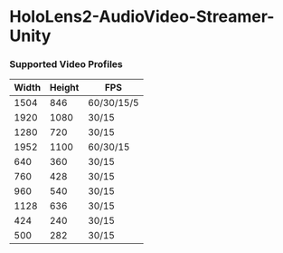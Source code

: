 # HoloLens2-AudioVideo-Streamer-Unity

### Supported Video Profiles

| Width | Height | FPS        |
| ----- | ------ | ---------- |
| 1504  | 846    | 60/30/15/5 |
| 1920  | 1080   | 30/15      |
| 1280  | 720    | 30/15      |
| 1952  | 1100   | 60/30/15   |
| 640   | 360    | 30/15      |
| 760   | 428    | 30/15      |
| 960   | 540    | 30/15      |
| 1128  | 636    | 30/15      |
| 424   | 240    | 30/15      |
| 500   | 282    | 30/15      |
